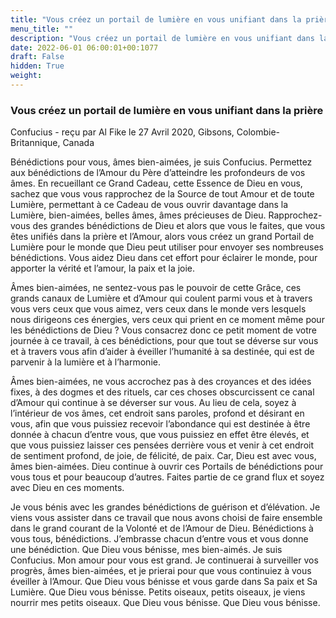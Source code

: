 ```yaml
---
title: "Vous créez un portail de lumière en vous unifiant dans la prière"
menu_title: ""
description: "Vous créez un portail de lumière en vous unifiant dans la prière"
date: 2022-06-01 06:00:01+00:1077
draft: False
hidden: True
weight:
---
```

### Vous créez un portail de lumière en vous unifiant dans la prière

Confucius - reçu par Al Fike le 27 Avril 2020, Gibsons, Colombie-Britannique, Canada

Bénédictions pour vous, âmes bien-aimées, je suis Confucius. Permettez aux bénédictions de l’Amour du Père d’atteindre les profondeurs de vos âmes. En recueillant ce Grand Cadeau, cette Essence de Dieu en vous, sachez que vous vous rapprochez de la Source de tout Amour et de toute Lumière, permettant à ce Cadeau de vous ouvrir davantage dans la Lumière, bien-aimées, belles âmes, âmes précieuses de Dieu. Rapprochez-vous des grandes bénédictions de Dieu et alors que vous le faites, que vous êtes unifiés dans la prière et l’Amour, alors vous créez un grand Portail de Lumière pour le monde que Dieu peut utiliser pour envoyer ses nombreuses bénédictions. Vous aidez Dieu dans cet effort pour éclairer le monde, pour apporter la vérité et l’amour, la paix et la joie.

Âmes bien-aimées, ne sentez-vous pas le pouvoir de cette Grâce, ces grands canaux de Lumière et d’Amour qui coulent parmi vous et à travers vous vers ceux que vous aimez, vers ceux dans le monde vers lesquels nous dirigeons ces énergies, vers ceux qui prient en ce moment même pour les bénédictions de Dieu ? Vous consacrez donc ce petit moment de votre journée à ce travail, à ces bénédictions, pour que tout se déverse sur vous et à travers vous afin d’aider à éveiller l’humanité à sa destinée, qui est de parvenir à la lumière et à l’harmonie.

Âmes bien-aimées, ne vous accrochez pas à des croyances et des idées fixes, à des dogmes et des rituels, car ces choses obscurcissent ce canal d’Amour qui continue à se déverser sur vous. Au lieu de cela, soyez à l’intérieur de vos âmes, cet endroit sans paroles, profond et désirant en vous, afin que vous puissiez recevoir l’abondance qui est destinée à être donnée à chacun d’entre vous, que vous puissiez en effet être élevés, et que vous puissiez laisser ces pensées derrière vous et venir à cet endroit de sentiment profond, de joie, de félicité, de paix. Car, Dieu est avec vous, âmes bien-aimées. Dieu continue à ouvrir ces Portails de bénédictions pour vous tous et pour beaucoup d’autres. Faites partie de ce grand flux et soyez avec Dieu en ces moments.

Je vous bénis avec les grandes bénédictions de guérison et d’élévation. Je viens vous assister dans ce travail que nous avons choisi de faire ensemble dans le grand courant de la Volonté et de l’Amour de Dieu. Bénédictions à vous tous, bénédictions. J’embrasse chacun d’entre vous et vous donne une bénédiction. Que Dieu vous bénisse, mes bien-aimés. Je suis Confucius. Mon amour pour vous est grand. Je continuerai à surveiller vos progrès, âmes bien-aimées, et je prierai pour que vous continuiez à vous éveiller à l’Amour. Que Dieu vous bénisse et vous garde dans Sa paix et Sa Lumière. Que Dieu vous bénisse. Petits oiseaux, petits oiseaux, je viens nourrir mes petits oiseaux. Que Dieu vous bénisse. Que Dieu vous bénisse.



